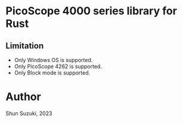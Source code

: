 # PicoScope 4000 series library for Rust

## Limitation

- Only Windows OS is supported.
- Only PicoScope 4262 is supported.
- Only Block mode is supported.

# Author

Shun Suzuki, 2023
